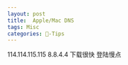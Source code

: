 ```yaml
---
layout: post
title:  Apple/Mac DNS
tags: Misc
categories: -Tips
---
```

114.114.115.115 
8.8.4.4
 下载很快 登陆慢点
